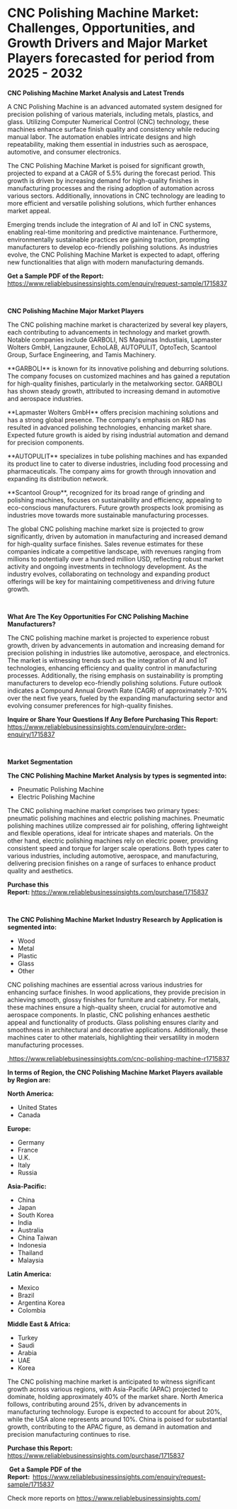 <p><h1>CNC Polishing Machine Market: Challenges, Opportunities, and Growth Drivers and Major Market Players forecasted for period from 2025 - 2032</h1></p><p><strong>CNC Polishing Machine Market Analysis and Latest Trends</strong></p>
<p><p>A CNC Polishing Machine is an advanced automated system designed for precision polishing of various materials, including metals, plastics, and glass. Utilizing Computer Numerical Control (CNC) technology, these machines enhance surface finish quality and consistency while reducing manual labor. The automation enables intricate designs and high repeatability, making them essential in industries such as aerospace, automotive, and consumer electronics.</p><p>The CNC Polishing Machine Market is poised for significant growth, projected to expand at a CAGR of 5.5% during the forecast period. This growth is driven by increasing demand for high-quality finishes in manufacturing processes and the rising adoption of automation across various sectors. Additionally, innovations in CNC technology are leading to more efficient and versatile polishing solutions, which further enhances market appeal.</p><p>Emerging trends include the integration of AI and IoT in CNC systems, enabling real-time monitoring and predictive maintenance. Furthermore, environmentally sustainable practices are gaining traction, prompting manufacturers to develop eco-friendly polishing solutions. As industries evolve, the CNC Polishing Machine Market is expected to adapt, offering new functionalities that align with modern manufacturing demands.</p></p>
<p><strong>Get a Sample PDF of the Report:&nbsp;</strong> <a href="https://www.reliablebusinessinsights.com/enquiry/request-sample/1715837?utm_campaign=2397&utm_medium=2&utm_source=Github&utm_content=ia&utm_term=20022025&utm_id=cnc-polishing-machine">https://www.reliablebusinessinsights.com/enquiry/request-sample/1715837</a></p>
<p>&nbsp;</p>
<p><strong>CNC Polishing Machine Major Market Players</strong></p>
<p><p>The CNC polishing machine market is characterized by several key players, each contributing to advancements in technology and market growth. Notable companies include GARBOLI, NS Maquinas Industiais, Lapmaster Wolters GmbH, Langzauner, EchoLAB, AUTOPULIT, OptoTech, Scantool Group, Surface Engineering, and Tamis Machinery.</p><p>**GARBOLI** is known for its innovative polishing and deburring solutions. The company focuses on customized machines and has gained a reputation for high-quality finishes, particularly in the metalworking sector. GARBOLI has shown steady growth, attributed to increasing demand in automotive and aerospace industries.</p><p>**Lapmaster Wolters GmbH** offers precision machining solutions and has a strong global presence. The company's emphasis on R&D has resulted in advanced polishing technologies, enhancing market share. Expected future growth is aided by rising industrial automation and demand for precision components.</p><p>**AUTOPULIT** specializes in tube polishing machines and has expanded its product line to cater to diverse industries, including food processing and pharmaceuticals. The company aims for growth through innovation and expanding its distribution network.</p><p>**Scantool Group**, recognized for its broad range of grinding and polishing machines, focuses on sustainability and efficiency, appealing to eco-conscious manufacturers. Future growth prospects look promising as industries move towards more sustainable manufacturing processes.</p><p>The global CNC polishing machine market size is projected to grow significantly, driven by automation in manufacturing and increased demand for high-quality surface finishes. Sales revenue estimates for these companies indicate a competitive landscape, with revenues ranging from millions to potentially over a hundred million USD, reflecting robust market activity and ongoing investments in technology development. As the industry evolves, collaborating on technology and expanding product offerings will be key for maintaining competitiveness and driving future growth.</p></p>
<p>&nbsp;</p>
<p><strong>What Are The Key Opportunities For CNC Polishing Machine Manufacturers?</strong></p>
<p><p>The CNC polishing machine market is projected to experience robust growth, driven by advancements in automation and increasing demand for precision polishing in industries like automotive, aerospace, and electronics. The market is witnessing trends such as the integration of AI and IoT technologies, enhancing efficiency and quality control in manufacturing processes. Additionally, the rising emphasis on sustainability is prompting manufacturers to develop eco-friendly polishing solutions. Future outlook indicates a Compound Annual Growth Rate (CAGR) of approximately 7-10% over the next five years, fueled by the expanding manufacturing sector and evolving consumer preferences for high-quality finishes.</p></p>
<p><strong>Inquire or Share Your Questions If Any Before Purchasing This Report:</strong> <a href="https://www.reliablebusinessinsights.com/enquiry/pre-order-enquiry/1715837?utm_campaign=2397&utm_medium=2&utm_source=Github&utm_content=ia&utm_term=20022025&utm_id=cnc-polishing-machine">https://www.reliablebusinessinsights.com/enquiry/pre-order-enquiry/1715837</a></p>
<p>&nbsp;</p>
<p><strong>Market Segmentation</strong></p>
<p><strong>The CNC Polishing Machine Market Analysis by types is segmented into:</strong></p>
<p><ul><li>Pneumatic Polishing Machine</li><li>Electric Polishing Machine</li></ul></p>
<p><p>The CNC polishing machine market comprises two primary types: pneumatic polishing machines and electric polishing machines. Pneumatic polishing machines utilize compressed air for polishing, offering lightweight and flexible operations, ideal for intricate shapes and materials. On the other hand, electric polishing machines rely on electric power, providing consistent speed and torque for larger scale operations. Both types cater to various industries, including automotive, aerospace, and manufacturing, delivering precision finishes on a range of surfaces to enhance product quality and aesthetics.</p></p>
<p><strong>Purchase this Report:&nbsp;</strong><a href="https://www.reliablebusinessinsights.com/purchase/1715837?utm_campaign=2397&utm_medium=2&utm_source=Github&utm_content=ia&utm_term=20022025&utm_id=cnc-polishing-machine">https://www.reliablebusinessinsights.com/purchase/1715837</a></p>
<p>&nbsp;</p>
<p><strong>The CNC Polishing Machine Market Industry Research by Application is segmented into:</strong></p>
<p><ul><li>Wood</li><li>Metal</li><li>Plastic</li><li>Glass</li><li>Other</li></ul></p>
<p><p>CNC polishing machines are essential across various industries for enhancing surface finishes. In wood applications, they provide precision in achieving smooth, glossy finishes for furniture and cabinetry. For metals, these machines ensure a high-quality sheen, crucial for automotive and aerospace components. In plastic, CNC polishing enhances aesthetic appeal and functionality of products. Glass polishing ensures clarity and smoothness in architectural and decorative applications. Additionally, these machines cater to other materials, highlighting their versatility in modern manufacturing processes.</p></p>
<p><a href="https://www.reliablebusinessinsights.com/cnc-polishing-machine-r1715837?utm_campaign=2397&utm_medium=2&utm_source=Github&utm_content=ia&utm_term=20022025&utm_id=cnc-polishing-machine">&nbsp;https://www.reliablebusinessinsights.com/cnc-polishing-machine-r1715837</a></p>
<p><strong>In terms of Region, the CNC Polishing Machine Market Players available by Region are:</strong></p>
<p>
    <p> <strong> North America: </strong>
        <ul>
            <li>United States</li>
            <li>Canada</li>
        </ul>
        </p> 
    <p> <strong> Europe: </strong>
        <ul>
            <li>Germany</li>
            <li>France</li>
            <li>U.K.</li>
            <li>Italy</li>
            <li>Russia</li>
        </ul>
        </p> 
    <p> <strong> Asia-Pacific: </strong>
        <ul>
            <li>China</li>
            <li>Japan</li>
            <li>South Korea</li>
            <li>India</li>
            <li>Australia</li>
            <li>China Taiwan</li>
            <li>Indonesia</li>
            <li>Thailand</li>
            <li>Malaysia</li>
        </ul>
        </p> 
    <p> <strong> Latin America: </strong>
        <ul>
            <li>Mexico</li>
            <li>Brazil</li>
            <li>Argentina Korea</li>
            <li>Colombia</li>
        </ul>
        </p> 
    <p> <strong> Middle East & Africa: </strong>
        <ul>
            <li>Turkey</li>
            <li>Saudi</li>
            <li>Arabia</li>
            <li>UAE</li>
            <li>Korea</li>
        </ul>
    </p>
    </p>
<p><p>The CNC polishing machine market is anticipated to witness significant growth across various regions, with Asia-Pacific (APAC) projected to dominate, holding approximately 40% of the market share. North America follows, contributing around 25%, driven by advancements in manufacturing technology. Europe is expected to account for about 20%, while the USA alone represents around 10%. China is poised for substantial growth, contributing to the APAC figure, as demand in automation and precision manufacturing continues to rise.</p></p>
<p><strong>Purchase this Report: </strong><a href="https://www.reliablebusinessinsights.com/purchase/1715837?utm_campaign=2397&utm_medium=2&utm_source=Github&utm_content=ia&utm_term=20022025&utm_id=cnc-polishing-machine">https://www.reliablebusinessinsights.com/purchase/1715837</a></p>
<p>&nbsp;<strong>Get a Sample PDF of the Report:&nbsp;&nbsp;</strong><a href="https://www.reliablebusinessinsights.com/enquiry/request-sample/1715837?utm_campaign=2397&utm_medium=2&utm_source=Github&utm_content=ia&utm_term=20022025&utm_id=cnc-polishing-machine">https://www.reliablebusinessinsights.com/enquiry/request-sample/1715837</a></p>
<p><strong></strong></p>
<p>Check more reports on <a href="https://www.reliablebusinessinsights.com/?utm_campaign=2397&utm_medium=2&utm_source=Github&utm_content=ia&utm_term=20022025&utm_id=cnc-polishing-machine">https://www.reliablebusinessinsights.com/</a></p>